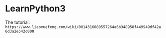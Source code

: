 # LearnPython3

The tutorial: ```https://www.liaoxuefeng.com/wiki/0014316089557264a6b348958f449949df42a6d3a2e542c000```
